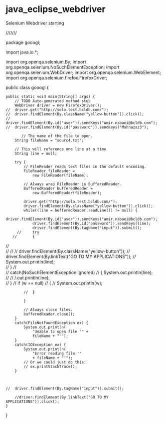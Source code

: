 # java_eclipse_webdriver
Selenium Webdriver starting 

///////

package gooogl;

import java.io.*;

import org.openqa.selenium.By;
import org.openqa.selenium.NoSuchElementException;
import org.openqa.selenium.WebDriver;
import org.openqa.selenium.WebElement;
import org.openqa.selenium.firefox.FirefoxDriver;

public class gooogl {
	
	public static void main(String[] args) {
		// TODO Auto-generated method stub
		WebDriver driver = new FirefoxDriver();	
	//	driver.get("http://solo.test.bcldb.com/");
	//	driver.findElement(By.className("yellow-button")).click(); 
	//	driver.findElement(By.id("user")).sendKeys("amir.nabaei@bcldb.com");
	//	driver.findElement(By.id("password")).sendKeys("Mahnazaz3");

		   // The name of the file to open.
        String fileName = "sourc4.txt";

        // This will reference one line at a time
        String line = null;

        try {
            // FileReader reads text files in the default encoding.
            FileReader fileReader = 
                new FileReader(fileName);

            // Always wrap FileReader in BufferedReader.
            BufferedReader bufferedReader = 
                new BufferedReader(fileReader);
            
        	driver.get("http://solo.test.bcldb.com/");
        	driver.findElement(By.className("yellow-button")).click(); 
            while((line = bufferedReader.readLine()) != null) {
                driver.findElement(By.id("user")).sendKeys("amir.nabaei@bcldb.com"); 
            	driver.findElement(By.id("password")).sendKeys(line);
            	driver.findElement(By.tagName("input")).submit(); 
         //   	try
       //    	{
//                
//     //       	// driver.findElement(By.className("yellow-button")); 
          //    driver.findElement(By.linkText("GO TO MY APPLICATIONS"));
        //    	 System.out.println(line);	
         //  	}
//            	
        //   	catch(NoSuchElementException ignored)
        //    	{
             System.out.println(line);	
//           //	/.out.println(line);	
          //  	}
            	//	if (w == null)
            //	{
            	//	 System.out.println(w);	
	
            //	}
                                 
            }   

            // Always close files.
            bufferedReader.close();         
        }
        catch(FileNotFoundException ex) {
            System.out.println(
                "Unable to open file '" + 
                fileName + "'");                
        }
        catch(IOException ex) {
            System.out.println(
                "Error reading file '" 
                + fileName + "'");                  
            // Or we could just do this: 
            // ex.printStackTrace();
        }
		
		
		
	//	driver.findElement(By.tagName("input")).submit();
		
		//driver.findElement(By.linkText("GO TO MY APPLICATIONS")).click();
	}
	
	

}
